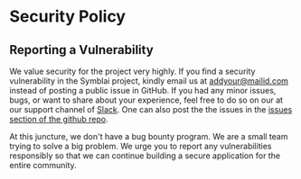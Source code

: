 # Security Policy

## Reporting a Vulnerability
We value security for the project very highly.
If you find a security vulnerability in the Symblai project, kindly email us at <a href="mailto:your@mail.com">addyour@mailid.com</a> instead of posting a public issue in GitHub.
If you had any minor issues, bugs, or want to share about your experience, feel free to do so on our at our support channel of <a href="https://bit.ly/symbldotai-slack">Slack</a>.
One can also post the the issues in the <a href="https://github.com/symblai/Symbl-powered-Agora-RTE-app/issues">issues section of the github repo</a>.

At this juncture, we don't have a bug bounty program. We are a small team trying to solve a big problem. We urge you to report any vulnerabilities responsibly
so that we can continue building a secure application for the entire community.
